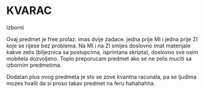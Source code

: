 # KVARAC

Izborni

Ovaj predmet je free prolaz. imas dvije zadace. jedna prije MI i jedna prije ZI koje se rijese bez problema. Na MI i na ZI smijes doslovno imat materijale kakve zelis (biljeznica sa postupcima, isprintana skripta), doslovno sve osim mobitela dozvoljeno. Toplo preporucam predmet ako se ne zelis muciti sa izbornim predmetima.

Dodatan plus ovog predmeta je sto se zove kvantna racunala, pa se ljudima mozes hvalit da si proso takav predmet na feru hahahahha.